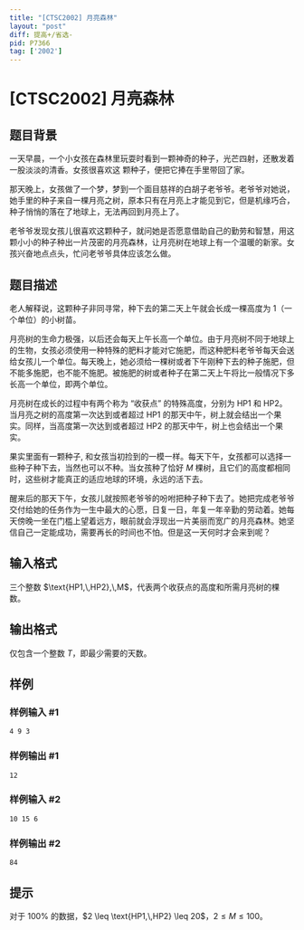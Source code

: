 ```yaml
---
title: "[CTSC2002] 月亮森林"
layout: "post"
diff: 提高+/省选-
pid: P7366
tag: ['2002']
---
```

# [CTSC2002] 月亮森林
## 题目背景

一天早晨，一个小女孩在森林里玩耍时看到一颗神奇的种子，光芒四射，还散发着一股淡淡的清香。女孩很喜欢这
颗种子，便把它捧在手里带回了家。 

那天晚上，女孩做了一个梦，梦到一个面目慈祥的白胡子老爷爷。老爷爷对她说，她手里的种子来自一棵月亮之树，原本只有在月亮上才能见到它，但是机缘巧合，种子悄悄的落在了地球上，无法再回到月亮上了。

老爷爷发现女孩儿很喜欢这颗种子，就问她是否愿意借助自己的勤劳和智慧，用这颗小小的种子种出一片茂密的月亮森林，让月亮树在地球上有一个温暖的新家。女孩兴奋地点点头，忙问老爷爷具体应该怎么做。 
## 题目描述


老人解释说，这颗种子非同寻常，种下去的第二天上午就会长成一棵高度为 $1$（一个单位）的小树苗。

月亮树的生命力极强，以后还会每天上午长高一个单位。由于月亮树不同于地球上的生物，女孩必须使用一种特殊的肥料才能对它施肥，而这种肥料老爷爷每天会送给女孩儿一个单位。每天晚上，她必须给一棵树或者下午刚种下去的种子施肥，但不能多施肥，也不能不施肥。被施肥的树或者种子在第二天上午将比一般情况下多长高一个单位，即两个单位。

月亮树在成长的过程中有两个称为 “收获点” 的特殊高度，分别为 $\text{HP1}$ 和 $\text{HP2}$。当月亮之树的高度第一次达到或者超过 $\text{HP1}$ 的那天中午，树上就会结出一个果实。同样，当高度第一次达到或者超过 $\text{HP2}$ 的那天中午，树上也会结出一个果实。

果实里面有一颗种子, 和女孩当初捡到的一模一样。每天下午，女孩都可以选择一些种子种下去，当然也可以不种。当女孩种了恰好 $M$ 棵树，且它们的高度都相同时，这些树才能真正的适应地球的环境，永远的活下去。

醒来后的那天下午，女孩儿就按照老爷爷的吩咐把种子种下去了。她把完成老爷爷交付给她的任务作为一生中最大的心愿，日复一日，年复一年辛勤的劳动着。她每天傍晚一坐在门槛上望着远方，眼前就会浮现出一片美丽而宽广的月亮森林。她坚信自己一定能成功，需要再长的时间也不怕。但是这一天何时才会来到呢？
## 输入格式

三个整数 $\text{HP1,\,HP2},\,M$，代表两个收获点的高度和所需月亮树的棵数。
## 输出格式

仅包含一个整数 $T$，即最少需要的天数。
## 样例

### 样例输入 #1
```
4 9 3
```
### 样例输出 #1
```
12
```
### 样例输入 #2
```
10 15 6
```
### 样例输出 #2
```
84
```
## 提示

对于 $100\%$ 的数据，$2 \leq \text{HP1,\,HP2} \leq 20$，$2 \leq M \leq 100$。
